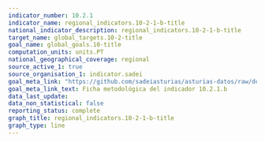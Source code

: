 ```yaml
---
indicator_number: 10.2.1
indicator_name: regional_indicators.10-2-1-b-title
national_indicator_description: regional_indicators.10-2-1-b-title
target_name: global_targets.10-2-title
goal_name: global_goals.10-title
computation_units: units.PT
national_geographical_coverage: regional
source_active_1: true
source_organisation_1: indicator.sadei
goal_meta_link: "https://github.com/sadeiasturias/asturias-datos/raw/develop/descargas/metodologia/10.2.1.b.pdf"
goal_meta_link_text: Ficha metodológica del indicador 10.2.1.b
data_last_update:  
data_non_statistical: false
reporting_status: complete
graph_title: regional_indicators.10-2-1-b-title
graph_type: line
---
```

